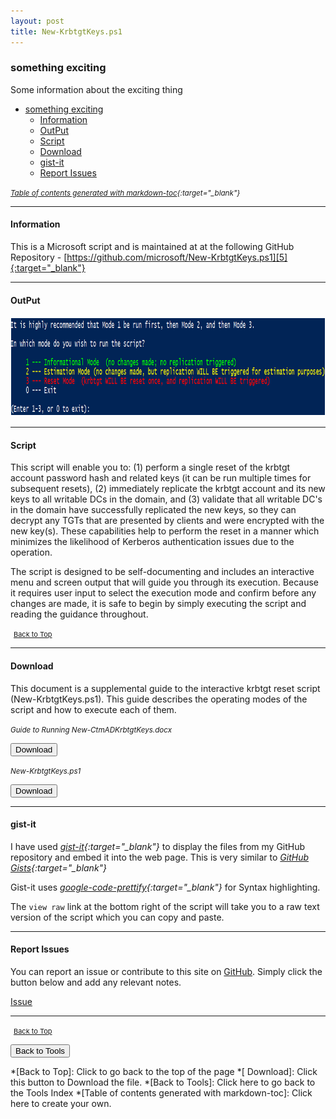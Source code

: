 ```yaml
---
layout: post
title: New-KrbtgtKeys.ps1
---
```


### something exciting

Some information about the exciting thing

- [something exciting](#something-exciting)
  - [Information](#information)
  - [OutPut](#output)
  - [Script](#script)
  - [Download](#download)
  - [gist-it](#gist-it)
  - [Report Issues](#report-issues)

<small><i>[Table of contents generated with markdown-toc][1]{:target="_blank"}</i></small>

---

#### Information

This is a Microsoft script and is maintained at at the following GitHub Repository - [https://github.com/microsoft/New-KrbtgtKeys.ps1][5]{:target="_blank"}

---

#### OutPut

<div>
<a href="/assets/images/functions/New-KrbtgtKeys-example.png" data-lightbox="New-KrbtgtKeys" data-title="New-KrbtgtKeys"><img src="/assets/images/tools/New-KrbtgtKeys-example.png" alt="New-KrbtgtKeys" width="940" height="159"/></a>
</div>

---

#### Script

This script will enable you to: (1) perform a single reset of the krbtgt account password hash and related keys (it can be run multiple times for subsequent resets), (2) immediately replicate the krbtgt account and its new keys to all writable DCs in the domain, and (3) validate that all writable DC's in the domain have successfully replicated the new keys, so they can decrypt any TGTs that are presented by clients and were encrypted with the new key(s).  These capabilities help to perform the reset in a manner which minimizes the likelihood of Kerberos authentication issues due to the operation.

The script is designed to be self-documenting and includes an interactive menu and screen output that will guide you through its execution.  Because it requires user input to select the execution mode and confirm before any changes are made, it is safe to begin by simply executing the script and reading the guidance throughout.


<script src="https://gist-it.appspot.com/github.com/BanterBoy/scripts-blog/blob/master/PowerShell/tools/New-KrbtgtKeys.ps1"></script>

<span style="font-size:11px;"><a href="#"><i class="fas fa-caret-up" aria-hidden="true" style="color: white; margin-right:5px;"></i>Back to Top</a></span>

---

#### Download

This document is a supplemental guide to the interactive krbtgt reset script (New-KrbtgtKeys.ps1). This guide describes the operating modes of the script and how to execute each of them.

<small><i>Guide to Running New-CtmADKrbtgtKeys.docx</i></small>

<button class="btn" type="submit" onclick="window.open('/assets/files/Guide to Running New-CtmADKrbtgtKeys.docx')">
    <i class="fa fa-cloud-download-alt">
    </i>
        Download
</button>

<small><i>New-KrbtgtKeys.ps1</i></small>

<button class="btn" type="submit" onclick="window.open('/PowerShell/tools/New-KrbtgtKeys.ps1')">
    <i class="fa fa-cloud-download-alt">
    </i>
        Download
</button>

---

#### gist-it

I have used <i>[gist-it][2]{:target="_blank"}</i> to display the files from my GitHub repository and embed it into the web page. This is very similar to <i>[GitHub Gists][3]{:target="_blank"}</i>

Gist-it uses <i>[google-code-prettify][4]{:target="_blank"}</i> for Syntax highlighting.

The `view raw` link at the bottom right of the script will take you to a raw text version of the script which you can copy and paste.

---

#### Report Issues

You can report an issue or contribute to this site on <a href="https://github.com/BanterBoy/scripts-blog/issues">GitHub</a>. Simply click the button below and add any relevant notes.

<!-- Place this tag where you want the button to render. -->
<a class="github-button" href="https://github.com/BanterBoy/scripts-blog/issues/new?title=New-KrbtgtKeys.ps1&body=There is a problem with this function. Please find details below." data-show-count="true" aria-label="Issue BanterBoy/scripts-blog on GitHub">Issue</a>

---

<span style="font-size:11px;"><a href="#"><i class="fas fa-caret-up" aria-hidden="true" style="color: white; margin-right:5px;"></i>Back to Top</a></span>

<a href="/menu/_pages/tools.html">
    <button class="btn">
        <i class='fas fa-reply'>
        </i>
            Back to Tools
    </button>
</a>

[1]: http://ecotrust-canada.github.io/markdown-toc
[2]: https://gist-it.appspot.com/
[3]: https://gist.github.com
[4]: https://github.com/googlearchive/code-prettify
[5]: https://github.com/microsoft/New-KrbtgtKeys.ps1

*[Back to Top]: Click to go back to the top of the page
*[        Download]: Click this button to Download the file.
*[Back to Tools]: Click here to go back to the Tools Index
*[Table of contents generated with markdown-toc]: Click here to create your own.
